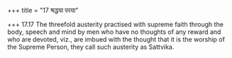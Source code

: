 +++
title = "17 श्रद्धया परया"

+++
17.17 The threefold austerity practised with supreme faith through the
body, speech and mind by men who have no thoughts of any reward and who
are devoted, viz., are imbued with the thought that it is the worship of
the Supreme Person, they call such austerity as Sattvika.
